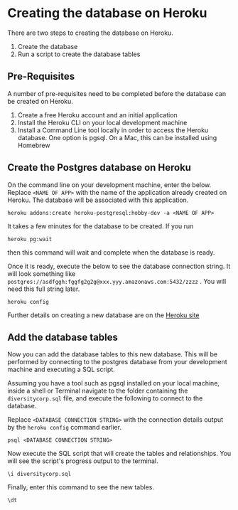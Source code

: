 # Creating the database on Heroku

There are two steps to creating the database on Heroku.

1. Create the database
2. Run a script to create the database tables

## Pre-Requisites

A number of pre-requisites need to be completed before the database can be created on Heroku.

1. Create a free Heroku account and an initial application
2. Install the Heroku CLI on your local development machine
3. Install a Command Line tool locally in order to access the Heroku database. One option is pgsql. On a Mac, this can be installed using Homebrew

## Create the Postgres database on Heroku

On the command line on your development machine, enter the below. Replace `<NAME OF APP>` with the name of the application already created on Heroku. The database will be associated with this application.

```shell
heroku addons:create heroku-postgresql:hobby-dev -a <NAME OF APP>
```

It takes a few minutes for the database to be created. If you run

```shell
heroku pg:wait
```

then this command will wait and complete when the database is ready.

Once it is ready, execute the below to see the database connection string. It will look something like `postgres://asdfggh:fggfg2g2g@xxx.yyy.amazonaws.com:5432/zzzz`
. You will need this full string later.

```shell
heroku config
```

Further details on creating a new database are on the [Heroku site](https://devcenter.heroku.com/articles/heroku-postgresql#provisioning-heroku-postgres)

## Add the database tables

Now you can add the database tables to this new database. This will be performed by connecting to the postgres database from your development machine and executing a SQL script.

Assuming you have a tool such as pgsql installed on your local machine, inside a shell or Terminal navigate to the folder containing the `diversitycorp.sql` file, and execute the following to connect to the database.

Replace `<DATABASE CONNECTION STRING>` with the connection details output by the `heroku config` command earlier.

```shell
psql <DATABASE CONNECTION STRING>
```

Now execute the SQL script that will create the tables and relationships. You will see the script's progress output to the terminal.

```shell
\i diversitycorp.sql
```

Finally, enter this command to see the new tables.

```shell
\dt
```
